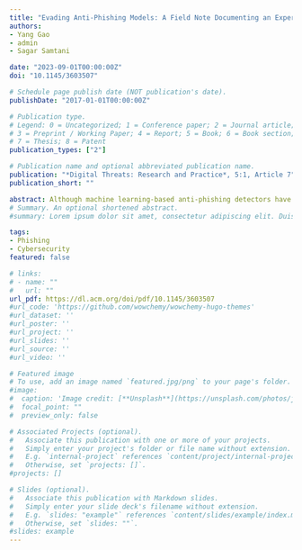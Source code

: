 ```yaml
---
title: "Evading Anti-Phishing Models: A Field Note Documenting an Experience in the Machine Learning Security Evasion Competition 2022"
authors:
- Yang Gao
- admin
- Sagar Samtani

date: "2023-09-01T00:00:00Z"
doi: "10.1145/3603507"

# Schedule page publish date (NOT publication's date).
publishDate: "2017-01-01T00:00:00Z"

# Publication type.
# Legend: 0 = Uncategorized; 1 = Conference paper; 2 = Journal article;
# 3 = Preprint / Working Paper; 4 = Report; 5 = Book; 6 = Book section;
# 7 = Thesis; 8 = Patent
publication_types: ["2"]

# Publication name and optional abbreviated publication name.
publication: "*Digital Threats: Research and Practice*, 5:1, Article 7"
publication_short: ""

abstract: Although machine learning-based anti-phishing detectors have provided promising results in phishing website detection, they remain vulnerable to evasion attacks. The Machine Learning Security Evasion Competition 2022 (MLSEC 2022) provides researchers and practitioners with the opportunity to deploy evasion attacks against anti-phishing machine learning models in real-world settings. In this field note, we share our experience participating in MLSEC 2022. We manipulated the source code of ten phishing HTML pages provided by the competition using obfuscation techniques to evade anti-phishing models. Our evasion attacks employing a benign overlap strategy achieved third place in the competition with 46 out of a potential 80 points. The results of our MLSEC 2022 performance can provide valuable insights for research seeking to robustify machine learning-based anti-phishing detectors.
# Summary. An optional shortened abstract.
#summary: Lorem ipsum dolor sit amet, consectetur adipiscing elit. Duis posuere tellus ac convallis placerat. Proin tincidunt magna sed ex sollicitudin condimentum.

tags:
- Phishing
- Cybersecurity
featured: false

# links:
# - name: ""
#   url: ""
url_pdf: https://dl.acm.org/doi/pdf/10.1145/3603507
#url_code: 'https://github.com/wowchemy/wowchemy-hugo-themes'
#url_dataset: ''
#url_poster: ''
#url_project: ''
#url_slides: ''
#url_source: ''
#url_video: ''

# Featured image
# To use, add an image named `featured.jpg/png` to your page's folder. 
#image:
#  caption: 'Image credit: [**Unsplash**](https://unsplash.com/photos/jdD8gXaTZsc)'
#  focal_point: ""
#  preview_only: false

# Associated Projects (optional).
#   Associate this publication with one or more of your projects.
#   Simply enter your project's folder or file name without extension.
#   E.g. `internal-project` references `content/project/internal-project/index.md`.
#   Otherwise, set `projects: []`.
#projects: []

# Slides (optional).
#   Associate this publication with Markdown slides.
#   Simply enter your slide deck's filename without extension.
#   E.g. `slides: "example"` references `content/slides/example/index.md`.
#   Otherwise, set `slides: ""`.
#slides: example
---
```

